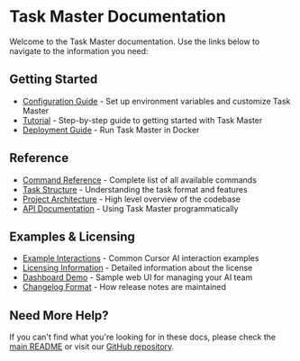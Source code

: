 # Task Master Documentation

Welcome to the Task Master documentation. Use the links below to navigate to the information you need:

## Getting Started

- [Configuration Guide](configuration.md) - Set up environment variables and customize Task Master
- [Tutorial](tutorial.md) - Step-by-step guide to getting started with Task Master
- [Deployment Guide](deployment.md) - Run Task Master in Docker

## Reference

- [Command Reference](command-reference.md) - Complete list of all available commands
- [Task Structure](task-structure.md) - Understanding the task format and features
- [Project Architecture](architecture.md) - High level overview of the codebase
- [API Documentation](api/README.md) - Using Task Master programmatically

## Examples & Licensing

- [Example Interactions](examples.md) - Common Cursor AI interaction examples
- [Licensing Information](licensing.md) - Detailed information about the license
- [Dashboard Demo](dashboard/index.html) - Sample web UI for managing your AI team
- [Changelog Format](changelog-format.md) - How release notes are maintained

## Need More Help?

If you can't find what you're looking for in these docs, please check the [main README](../README.md) or visit our [GitHub repository](https://github.com/eyaltoledano/claude-task-master).

